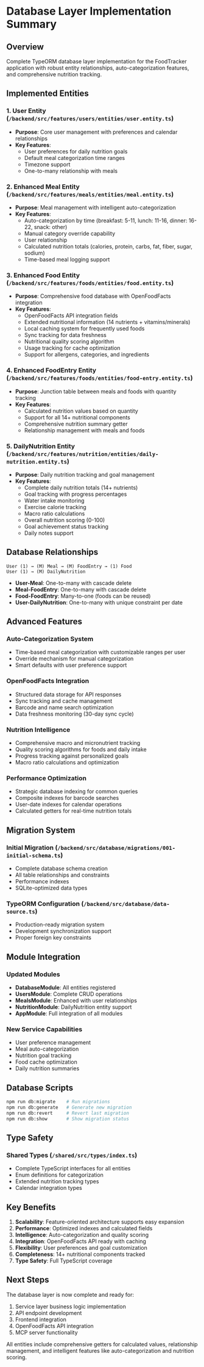 # Database Layer Implementation Summary

## Overview
Complete TypeORM database layer implementation for the FoodTracker application with robust entity relationships, auto-categorization features, and comprehensive nutrition tracking.

## Implemented Entities

### 1. User Entity (`/backend/src/features/users/entities/user.entity.ts`)
- **Purpose**: Core user management with preferences and calendar relationships
- **Key Features**:
  - User preferences for daily nutrition goals
  - Default meal categorization time ranges
  - Timezone support
  - One-to-many relationship with meals

### 2. Enhanced Meal Entity (`/backend/src/features/meals/entities/meal.entity.ts`)
- **Purpose**: Meal management with intelligent auto-categorization
- **Key Features**:
  - Auto-categorization by time (breakfast: 5-11, lunch: 11-16, dinner: 16-22, snack: other)
  - Manual category override capability
  - User relationship
  - Calculated nutrition totals (calories, protein, carbs, fat, fiber, sugar, sodium)
  - Time-based meal logging support

### 3. Enhanced Food Entity (`/backend/src/features/foods/entities/food.entity.ts`)
- **Purpose**: Comprehensive food database with OpenFoodFacts integration
- **Key Features**:
  - OpenFoodFacts API integration fields
  - Extended nutritional information (14 nutrients + vitamins/minerals)
  - Local caching system for frequently used foods
  - Sync tracking for data freshness
  - Nutritional quality scoring algorithm
  - Usage tracking for cache optimization
  - Support for allergens, categories, and ingredients

### 4. Enhanced FoodEntry Entity (`/backend/src/features/foods/entities/food-entry.entity.ts`)
- **Purpose**: Junction table between meals and foods with quantity tracking
- **Key Features**:
  - Calculated nutrition values based on quantity
  - Support for all 14+ nutritional components
  - Comprehensive nutrition summary getter
  - Relationship management with meals and foods

### 5. DailyNutrition Entity (`/backend/src/features/nutrition/entities/daily-nutrition.entity.ts`)
- **Purpose**: Daily nutrition tracking and goal management
- **Key Features**:
  - Complete daily nutrition totals (14+ nutrients)
  - Goal tracking with progress percentages
  - Water intake monitoring
  - Exercise calorie tracking
  - Macro ratio calculations
  - Overall nutrition scoring (0-100)
  - Goal achievement status tracking
  - Daily notes support

## Database Relationships

```
User (1) → (M) Meal → (M) FoodEntry → (1) Food
User (1) → (M) DailyNutrition
```

- **User-Meal**: One-to-many with cascade delete
- **Meal-FoodEntry**: One-to-many with cascade delete
- **Food-FoodEntry**: Many-to-one (foods can be reused)
- **User-DailyNutrition**: One-to-many with unique constraint per date

## Advanced Features

### Auto-Categorization System
- Time-based meal categorization with customizable ranges per user
- Override mechanism for manual categorization
- Smart defaults with user preference support

### OpenFoodFacts Integration
- Structured data storage for API responses
- Sync tracking and cache management
- Barcode and name search optimization
- Data freshness monitoring (30-day sync cycle)

### Nutrition Intelligence
- Comprehensive macro and micronutrient tracking
- Quality scoring algorithms for foods and daily intake
- Progress tracking against personalized goals
- Macro ratio calculations and optimization

### Performance Optimization
- Strategic database indexing for common queries
- Composite indexes for barcode searches
- User-date indexes for calendar operations
- Calculated getters for real-time nutrition totals

## Migration System

### Initial Migration (`/backend/src/database/migrations/001-initial-schema.ts`)
- Complete database schema creation
- All table relationships and constraints
- Performance indexes
- SQLite-optimized data types

### TypeORM Configuration (`/backend/src/database/data-source.ts`)
- Production-ready migration system
- Development synchronization support
- Proper foreign key constraints

## Module Integration

### Updated Modules
- **DatabaseModule**: All entities registered
- **UsersModule**: Complete CRUD operations
- **MealsModule**: Enhanced with user relationships
- **NutritionModule**: DailyNutrition entity support
- **AppModule**: Full integration of all modules

### New Service Capabilities
- User preference management
- Meal auto-categorization
- Nutrition goal tracking
- Food cache optimization
- Daily nutrition summaries

## Database Scripts
```bash
npm run db:migrate    # Run migrations
npm run db:generate   # Generate new migration
npm run db:revert     # Revert last migration
npm run db:show       # Show migration status
```

## Type Safety

### Shared Types (`/shared/src/types/index.ts`)
- Complete TypeScript interfaces for all entities
- Enum definitions for categorization
- Extended nutrition tracking types
- Calendar integration types

## Key Benefits

1. **Scalability**: Feature-oriented architecture supports easy expansion
2. **Performance**: Optimized indexes and calculated fields
3. **Intelligence**: Auto-categorization and quality scoring
4. **Integration**: OpenFoodFacts API ready with caching
5. **Flexibility**: User preferences and goal customization
6. **Completeness**: 14+ nutritional components tracked
7. **Type Safety**: Full TypeScript coverage

## Next Steps

The database layer is now complete and ready for:
1. Service layer business logic implementation
2. API endpoint development
3. Frontend integration
4. OpenFoodFacts API integration
5. MCP server functionality

All entities include comprehensive getters for calculated values, relationship management, and intelligent features like auto-categorization and nutrition scoring.
